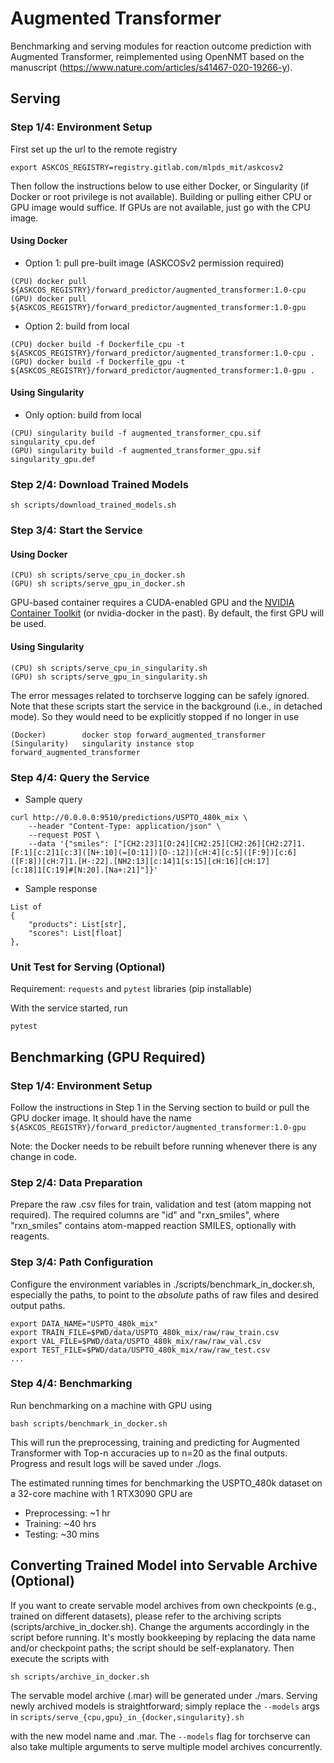 # Augmented Transformer

Benchmarking and serving modules for reaction outcome prediction with Augmented Transformer, reimplemented using OpenNMT based on the manuscript (https://www.nature.com/articles/s41467-020-19266-y).

## Serving

### Step 1/4: Environment Setup

First set up the url to the remote registry
```
export ASKCOS_REGISTRY=registry.gitlab.com/mlpds_mit/askcosv2
```
Then follow the instructions below to use either Docker, or Singularity (if Docker or root privilege is not available). Building or pulling either CPU or GPU image would suffice. If GPUs are not available, just go with the CPU image.

#### Using Docker

- Option 1: pull pre-built image (ASKCOSv2 permission required)
```
(CPU) docker pull ${ASKCOS_REGISTRY}/forward_predictor/augmented_transformer:1.0-cpu
(GPU) docker pull ${ASKCOS_REGISTRY}/forward_predictor/augmented_transformer:1.0-gpu
```
- Option 2: build from local
```
(CPU) docker build -f Dockerfile_cpu -t ${ASKCOS_REGISTRY}/forward_predictor/augmented_transformer:1.0-cpu .
(GPU) docker build -f Dockerfile_gpu -t ${ASKCOS_REGISTRY}/forward_predictor/augmented_transformer:1.0-gpu .
```

#### Using Singularity

- Only option: build from local
```
(CPU) singularity build -f augmented_transformer_cpu.sif singularity_cpu.def
(GPU) singularity build -f augmented_transformer_gpu.sif singularity_gpu.def
```

### Step 2/4: Download Trained Models

```
sh scripts/download_trained_models.sh
```

### Step 3/4: Start the Service

#### Using Docker

```
(CPU) sh scripts/serve_cpu_in_docker.sh
(GPU) sh scripts/serve_gpu_in_docker.sh
```
 GPU-based container requires a CUDA-enabled GPU and the <a href="https://www.example.com/my great page">NVIDIA Container Toolkit</a> (or nvidia-docker in the past). By default, the first GPU will be used.

#### Using Singularity

```
(CPU) sh scripts/serve_cpu_in_singularity.sh
(GPU) sh scripts/serve_gpu_in_singularity.sh
```
The error messages related to torchserve logging can be safely ignored. Note that these scripts start the service in the background (i.e., in detached mode). So they would need to be explicitly stopped if no longer in use
```
(Docker)        docker stop forward_augmented_transformer
(Singularity)   singularity instance stop forward_augmented_transformer
```

### Step 4/4: Query the Service

- Sample query
```
curl http://0.0.0.0:9510/predictions/USPTO_480k_mix \
    --header "Content-Type: application/json" \
    --request POST \
    --data '{"smiles": ["[CH2:23]1[O:24][CH2:25][CH2:26][CH2:27]1.[F:1][c:2]1[c:3]([N+:10](=[O:11])[O-:12])[cH:4][c:5]([F:9])[c:6]([F:8])[cH:7]1.[H-:22].[NH2:13][c:14]1[s:15][cH:16][cH:17][c:18]1[C:19]#[N:20].[Na+:21]"]}'
```
- Sample response
```
List of
{
    "products": List[str],
    "scores": List[float]
},
```

### Unit Test for Serving (Optional)

Requirement: `requests` and `pytest` libraries (pip installable)

With the service started, run
```
pytest
```

## Benchmarking (GPU Required)

### Step 1/4: Environment Setup
Follow the instructions in Step 1 in the Serving section to build or pull the GPU docker image. It should have the name `${ASKCOS_REGISTRY}/forward_predictor/augmented_transformer:1.0-gpu`

Note: the Docker needs to be rebuilt before running whenever there is any change in code.

### Step 2/4: Data Preparation

Prepare the raw .csv files for train, validation and test (atom mapping not required). The required columns are "id" and "rxn_smiles", where "rxn_smiles" contains atom-mapped reaction SMILES, optionally with reagents.

### Step 3/4: Path Configuration

Configure the environment variables in ./scripts/benchmark_in_docker.sh, especially the paths, to point to the *absolute* paths of raw files and desired output paths.
```
export DATA_NAME="USPTO_480k_mix"
export TRAIN_FILE=$PWD/data/USPTO_480k_mix/raw/raw_train.csv
export VAL_FILE=$PWD/data/USPTO_480k_mix/raw/raw_val.csv
export TEST_FILE=$PWD/data/USPTO_480k_mix/raw/raw_test.csv
...
```

### Step 4/4: Benchmarking

Run benchmarking on a machine with GPU using
```
bash scripts/benchmark_in_docker.sh
```
This will run the preprocessing, training and predicting for Augmented Transformer with Top-n accuracies up to n=20 as the final outputs. Progress and result logs will be saved under ./logs.

The estimated running times for benchmarking the USPTO_480k dataset on a 32-core machine with 1 RTX3090 GPU are
* Preprocessing: ~1 hr
* Training: ~40 hrs
* Testing: ~30 mins

## Converting Trained Model into Servable Archive (Optional)

If you want to create servable model archives from own checkpoints (e.g., trained on different datasets),
please refer to the archiving scripts (scripts/archive_in_docker.sh).
Change the arguments accordingly in the script before running.
It's mostly bookkeeping by replacing the data name and/or checkpoint paths; the script should be self-explanatory. Then execute the scripts with
```
sh scripts/archive_in_docker.sh
```
The servable model archive (.mar) will be generated under ./mars. Serving newly archived models is straightforward; simply replace the `--models` args in `scripts/serve_{cpu,gpu}_in_{docker,singularity}.sh`

with the new model name and .mar. The `--models` flag for torchserve can also take multiple arguments to serve multiple model archives concurrently.
